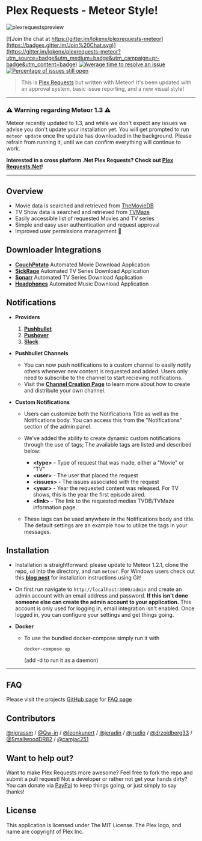 # Plex Requests - Meteor Style!

 ![plexrequestspreview](http://plexrequests.8bits.ca/img/preview.png "PlexRequests")

 [![Join the chat at https://gitter.im/lokenx/plexrequests-meteor](https://badges.gitter.im/Join%20Chat.svg)](https://gitter.im/lokenx/plexrequests-meteor?utm_source=badge&utm_medium=badge&utm_campaign=pr-badge&utm_content=badge) [![Average time to resolve an issue](http://isitmaintained.com/badge/resolution/lokenx/plexrequests-meteor.svg)](http://isitmaintained.com/project/lokenx/plexrequests-meteor "Average time to resolve an issue") [![Percentage of issues still open](http://isitmaintained.com/badge/open/lokenx/plexrequests-meteor.svg)](http://isitmaintained.com/project/lokenx/plexrequests-meteor "Percentage of issues still open")
 > This is [Plex Requests](https://github.com/lokenx/plexrequests) but written with Meteor! It's been updated with an approval system, basic issue reporting, and a new visual style!

---

### :warning: Warning regarding Meteor 1.3 :warning:

   Meteor recently updated to 1.3, and while we don't expect any issues we advise you don't update your installation yet. You will get prompted to run `meteor update` once the update has downloaded in the background. Please refrain from running it, until we can confirm everything will continue to work.

   **Interested in a cross platform .Net Plex Requests? Check out [Plex Requests.Net](https://github.com/tidusjar/PlexRequests.Net)!**

---

## Overview

   * Movie data is searched and retrieved from [TheMovieDB](https://www.themoviedb.org/)
   * TV Show data is searched and retrieved from [TVMaze](http://www.tvmaze.com/)
   * Easily accessible list of requested Movies and TV series
   * Simple and easy user authentication and request approval
   * Improved user permissions management :star2:

## Downloader Integrations

   * **[CouchPotato](https://couchpota.to/)** Automated Movie Download Application
   * **[SickRage](https://github.com/SickRage/SickRage)** Automated TV Series Download Application
   * **[Sonarr](https://sonarr.tv/)** Automated TV Series Download Application
   * **[Headphones](https://github.com/rembo10/headphones)** Automated Music Download Application

## Notifications

   * **Providers**
      1. **[Pushbullet](https://www.pushbullet.com/)**
      2. **[Pushover](https://pushover.net/)**
      3. **[Slack](https://slack.com/)**

   * **Pushbullet Channels**
      * You can now push notifications to a custom channel to easily notify others whenever new content is requested and added. Users only need to subscribe to the channel to start recieving notifications.
      * Visit the **[Channel Creation Page](https://www.pushbullet.com/my-channel)** to learn more about how to create and distribute your own channel.

   * **Custom Notifications**
      * Users can customize both the Notifications Title as well as the Notifications body. You can access this from the "Notifications" section of the admin panel.
      * We've added the ability to create dynamic custom notifications through the use of tags; The available tags are listed and described below:
         * **\<type\>**   - Type of request that was made, either a "Movie" or "TV"
         * **\<user\>**   - The user that placed the request
         * **\<issues\>** - The issues associated with the request
         * **\<year\>**   - Year the requested content was released. For TV shows, this is the year the first episode aired.
         * **\<link\>**   - The link to the requested medias TVDB/TVMaze information page.

      * These tags can be used anywhere in the Notifications body and title. The default settings are an example how to utilize the tags in your messages.

## Installation
   * Installation is straightforward: please update to Meteor 1.2.1, clone the repo, `cd` into the directory, and run `meteor`. For Windows users check out this **[blog post](http://8bits.ca/posts/2015/installing-plex-requests-on-windows/)** for installation instructions using Git!

   * On first run navigate to `http://localhost:3000/admin` and create an admin account with an email address and password. **If this isn't done someone else can create the admin account to your application.** This account is only used for logging in, email integration isn't enabled. Once logged in, you can configure your settings and get things going.

   * **Docker**
      * To use the bundled docker-compose simply run it with

         ```docker-compose up```

         (add -d to run it as a daemon)

---

## FAQ
Please visit the projects [GitHub page](http://plexrequests.8bits.ca/) for [FAQ page](http://plexrequests.8bits.ca/faq)

## Contributors
 [@rigrassm](https://github.com/rigrassm) / [@Qw-in](https://github.com/Qw-in) / [@leonkunert](https://github.com/leonkunert) / [@jeradin](https://github.com/Jeradin) / [@jrudio](https://github.com/jrudio) / [@drzoidberg33](https://github.com/drzoidberg33) / [@SmallwoodDR82](https://github.com/SmallwoodDR82) / [@camjac251](https://github.com/camjac251)

## Want to help out?
Want to  make Plex Requests more awesome? Feel free to fork the repo and submit a pull request! Not a developer or rather not get your hands dirty? You can donate via [PayPal](https://www.paypal.me/plexrequests) to keep things going, or just simply to say thanks!

## License
This application is licensed under The MIT License. The Plex logo, and name are copyright of Plex Inc.
